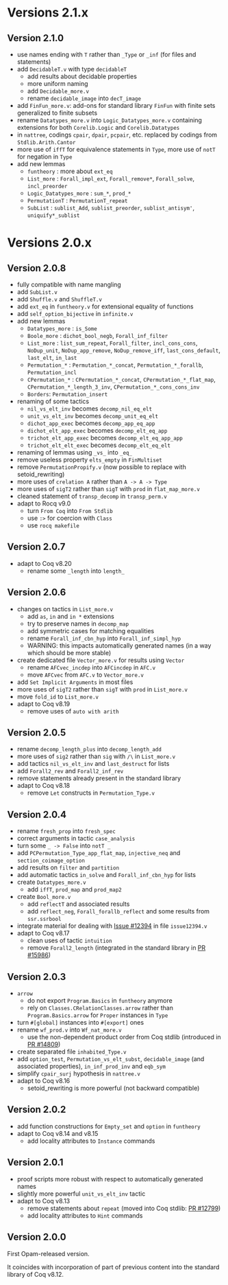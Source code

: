 # Versions 2.1.x

## Version 2.1.0

* use names ending with `T` rather than `_Type` or `_inf` (for files and statements)
* add `DecidableT.v` with type `decidableT`
  * add results about decidable properties
  * more uniform naming
  * add `Decidable_more.v`
  * rename `decidable_image` into `decT_image`
* add `FinFun_more.v`: add-ons for standard library `FinFun` with finite sets generalized to finite subsets
* rename `Datatypes_more.v` into `Logic_Datatypes_more.v` containing extensions for both `Corelib.Logic` and `Corelib.Datatypes`
* in `nattree`, codings `cpair`, `dpair`, `pcpair`, etc. replaced by codings from `Stdlib.Arith.Cantor`
* more use of `iffT` for equivalence statements in `Type`, more use of `notT` for negation in `Type`
* add new lemmas
  * `funtheory` : more about `ext_eq`
  * `List_more` : `Forall_impl_ext`, `Forall_remove*`, `Forall_solve`, `incl_preorder`
  * `Logic_Datatypes_more` : `sum_*`, `prod_*`
  * `PermutationT` : `PermutationT_repeat`
  * `SubList` : `sublist_Add`, `sublist_preorder`, `sublist_antisym'`, `uniquify*_sublist`


# Versions 2.0.x

## Version 2.0.8

* fully compatible with name mangling
* add `SubList.v`
* add `Shuffle.v` and `ShuffleT.v`
* add `ext_eq` in `funtheory.v` for extensional equality of functions
* add `self_option_bijective` in `infinite.v`
* add new lemmas
  * `Datatypes_more` : `is_Some`
  * `Boole_more` : `dichot_bool_negb`, `Forall_inf_filter`
  * `List_more` : `list_sum_repeat`, `Forall_filter`, `incl_cons_cons`, `NoDup_unit`, `NoDup_app_remove`, `NoDup_remove_iff`, `last_cons_default`, `last_elt`, `in_last`
  * `Permutation_*` : `Permutation_*_concat`, `Permutation_*_forallb`, `Permutation_incl`
  * `CPermutation_*` : `CPermutation_*_concat`, `CPermutation_*_flat_map`, `CPermutation_*_length_3_inv`, `CPermutation_*_cons_cons_inv`
  * `Borders`: `Permutation_insert`
* renaming of some tactics
  * `nil_vs_elt_inv` becomes `decomp_nil_eq_elt`
  * `unit_vs_elt_inv` becomes `decomp_unit_eq_elt`
  * `dichot_app_exec` becomes `decomp_app_eq_app`
  * `dichot_elt_app_exec` becomes `decomp_elt_eq_app`
  * `trichot_elt_app_exec` becomes `decomp_elt_eq_app_app`
  * `trichot_elt_elt_exec` becomes `decomp_elt_eq_elt`
* renaming of lemmas using `_vs_` into `_eq_`
* remove useless property `elts_empty` in `FinMultiset`
* remove `PermutationPropify.v` (now possible to replace with setoid_rewriting)
* more uses of `crelation A` rather than `A -> A -> Type`
* more uses of `sigT2` rather than `sigT` with `prod` in `flat_map_more.v`
* cleaned statement of `transp_decomp` in `transp_perm.v`
* adapt to Rocq v9.0
  * turn `From Coq` into `From Stdlib`
  * use `:>` for coercion with `Class`
  * use `rocq makefile`

## Version 2.0.7

* adapt to Coq v8.20
  * rename some `_length` into `length_`

## Version 2.0.6

* changes on tactics in `List_more.v`
  * add `as`, `in` and `in *` extensions
  * try to preserve names in `decomp_map`
  * add symmetric cases for matching equalities
  * rename `Forall_inf_cbn_hyp` into `Forall_inf_simpl_hyp`
  * WARNING: this impacts automatically generated names (in a way which should be more stable)
* create dedicated file `Vector_more.v` for results using `Vector`
  * rename `AFCvec_incdep` into `AFCincdep` in `AFC.v`
  * move `AFCvec` from `AFC.v` to `Vector_more.v`
* add `Set Implicit Arguments` in most files
* more uses of `sigT2` rather than `sigT` with `prod` in `List_more.v`
* move `fold_id` to `List_more.v`
* adapt to Coq v8.19
  * remove uses of `auto with arith`

## Version 2.0.5

* rename `decomp_length_plus` into `decomp_length_add`
* more uses of `sig2` rather than `sig` with `/\` in `List_more.v`
* add tactics `nil_vs_elt_inv` and `last_destruct` for lists
* add `Forall2_rev` and `Forall2_inf_rev`
* remove statements already present in the standard library
* adapt to Coq v8.18
  * remove `Let` constructs in `Permutation_Type.v`

## Version 2.0.4

* rename `fresh_prop` into `fresh_spec`
* correct arguments in tactic `case_analysis`
* turn some `_ -> False` into `notT _`
* add `PCPermutation_Type_app_flat_map`, `injective_neq` and `section_coimage_option`
* add results on `filter` and `partition`
* add automatic tactics `in_solve` and `Forall_inf_cbn_hyp` for lists
* create `Datatypes_more.v`
    * add `iffT`, `prod_map` and `prod_map2`
* create `Bool_more.v`
    * add `reflectT` and associated results
	* add `reflect_neg`, `Forall_forallb_reflect` and some results from `ssr.ssrbool`
* integrate material for dealing with [Issue #12394](https://github.com/coq/coq/issues/12394) in file `issue12394.v`
* adapt to Coq v8.17
    * clean uses of tactic `intuition`
    * remove `Forall2_length` (integrated in the standard library in [PR #15986](https://github.com/coq/coq/pull/15986))

## Version 2.0.3

* `arrow`
    * do not export `Program.Basics` in `funtheory` anymore
    * rely on `Classes.CRelationClasses.arrow` rather than `Program.Basics.arrow` for `Proper` instances in `Type`
* turn `#[global]` instances into `#[export]` ones
* rename `wf_prod.v` into `Wf_nat_more.v`
    * use the non-dependent product order from Coq stdlib (introduced in [PR #14809](https://github.com/coq/coq/pull/14809))
* create separated file `inhabited_Type.v`
* add `option_test`, `Permutation_vs_elt_subst`, `decidable_image` (and associated properties), `in_inf_prod_inv` and `eqb_sym`
* simplify `cpair_surj` hypothesis in `nattree.v`
* adapt to Coq v8.16
    * setoid_rewriting is more powerful (not backward compatible)

## Version 2.0.2

* add function constructions for `Empty_set` and `option` in `funtheory`
* adapt to Coq v8.14 and v8.15
    * add locality attributes to `Instance` commands

## Version 2.0.1

* proof scripts more robust with respect to automatically generated names
* slightly more powerful `unit_vs_elt_inv` tactic
* adapt to Coq v8.13
    * remove statements about `repeat` (moved into Coq stdlib: [PR #12799](https://github.com/coq/coq/pull/12799))
    * add locality attributes to `Hint` commands

## Version 2.0.0

First Opam-released version.

It coincides with incorporation of part of previous content into the standard library of Coq v8.12.

